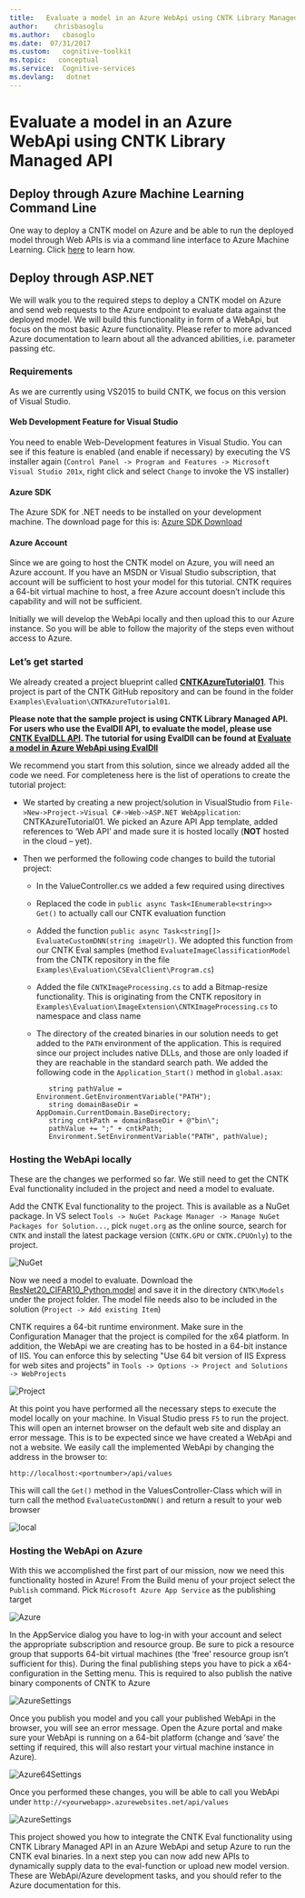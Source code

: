 ```yaml
---
title:   Evaluate a model in an Azure WebApi using CNTK Library Managed API
author:    chrisbasoglu
ms.author:   cbasoglu
ms.date:  07/31/2017
ms.custom:   cognitive-toolkit
ms.topic:   conceptual
ms.service:  Cognitive-services
ms.devlang:   dotnet
---
```


# Evaluate a model in an Azure WebApi using CNTK Library Managed API

## Deploy through Azure Machine Learning Command Line
One way to deploy a CNTK model on Azure and be able to run the deployed model through Web APIs is via a command line interface to Azure Machine Learning.  Click [here](https://github.com/Azure/Machine-Learning-Operationalization/blob/master/samples/cntk/tutorials/realtime/image_classification.md) to learn how.

## Deploy through ASP.NET
We will walk you to the required steps to deploy a CNTK model on Azure and send web requests to the Azure endpoint to 
evaluate data against the deployed model. We will build this functionality in form of a WebApi, but focus on the most 
basic Azure functionality. Please refer to more advanced Azure documentation to learn about all the advanced abilities, i.e. parameter passing etc.

### Requirements

As we are currently using VS2015 to build CNTK, we focus on this version of Visual Studio.

#### Web Development Feature for Visual Studio

You need to enable Web-Development features in Visual Studio. You can see if this feature is enabled (and enable if necessary) 
by executing the VS installer again (`Control Panel -> Program and Features -> Microsoft Visual Studio 201x`, right click and select 
`Change` to invoke the VS installer)

#### Azure SDK

The Azure SDK for .NET needs to be installed on your development machine. The download page for this 
is: [Azure SDK Download](https://azure.microsoft.com/downloads/)

#### Azure Account

Since we are going to host the CNTK model on Azure, you will need an Azure account. If you have an MSDN or Visual Studio subscription, that account will be sufficient to host your model for this tutorial. CNTK requires a 64-bit virtual machine to host, a free Azure account doesn’t include this capability and will not be sufficient.

Initially we will develop the WebApi locally and then upload this to our Azure instance. So you will be able to follow the majority of the steps even without access to Azure.


### Let’s get started

We already created a project blueprint called **[CNTKAzureTutorial01](https://github.com/Microsoft/CNTK/tree/release/2.2/master/Examples/Evaluation/CNTKAzureTutorial01)**. This project is part of the CNTK GitHub repository and can be found in the folder `Examples\Evaluation\CNTKAzureTutorial01`. 

**Please note that the sample project is using CNTK Library Managed API. For users who use the EvalDll API, to evaluate the model, please use [CNTK EvalDLL API](./evaldll-evaluation-on-windows.md). The tutorial for using EvalDll can be found at [Evaluate a model in Azure WebApi using EvalDll](./evaluate-a-model-in-an-azure-webapi-using-evaldll.md)**

We recommend you start from this solution, since we already added all the code we need. For completeness here is the list of operations to create the tutorial project:

- We started by creating a new project/solution in VisualStudio from `File->New->Project->Visual C#->Web->ASP.NET WebApplication`: CNTKAzureTutorial01. We picked an Azure API App template, added references to ‘Web API’ and made sure it is hosted locally (**NOT** hosted in the cloud – yet).

- Then we performed the following code changes to build the tutorial project:
    - In the ValueController.cs we added a few required using directives
    - Replaced the code in `public async Task<IEnumerable<string>> Get()` to actually call our CNTK evaluation function
    - Added the function `public async Task<string[]> EvaluateCustomDNN(string imageUrl)`. We adopted this function from our CNTK Eval samples (method `EvaluateImageClassificationModel` from the CNTK repository in the file `Examples\Evaluation\CSEvalClient\Program.cs`)
    - Added the file `CNTKImageProcessing.cs` to add a Bitmap-resize functionality. This is originating from the CNTK repository in `Examples\Evaluation\ImageExtension\CNTKImageProcessing.cs` to namespace and class name
    - The directory of the created binaries in our solution needs to get added to the `PATH` environment of the application. This is required since our project includes native DLLs, and those are only loaded if they are reachable in the standard search path. We added the following code in the `Application_Start()` method in `global.asax`:
   
             string pathValue = Environment.GetEnvironmentVariable("PATH");
             string domainBaseDir = AppDomain.CurrentDomain.BaseDirectory;
             string cntkPath = domainBaseDir + @"bin\";
             pathValue += ";" + cntkPath;
             Environment.SetEnvironmentVariable("PATH", pathValue);
   
           
### Hosting the WebApi locally

These are the changes we performed so far. We still need to get the CNTK Eval functionality included in the project and 
need a model to evaluate. 

Add the CNTK Eval functionality to the project. This is available as a NuGet package. In VS select `Tools -> NuGet Package Manager -> Manage NuGet Packages for Solution...`, pick `nuget.org` as the online source, search for `CNTK` and install the latest package version (`CNTK.GPU` or `CNTK.CPUOnly`) to the project.

![NuGet](./pictures/EvaluateWebApiCntkLibrary/nuget_manager.png)

Now we need a model to evaluate. Download the [ResNet20_CIFAR10_Python.model](https://www.cntk.ai/Models/CNTK_Pretrained/ResNet20_CIFAR10_Python.model) and save it in the directory `CNTK\Models` under the project folder. The model file needs also to be included in the solution (`Project -> Add existing Item`)

CNTK requires a 64-bit runtime environment. Make sure in the Configuration Manager that the project is compiled for the x64 platform. In addition, the WebApi we are creating has to be hosted in a 64-bit instance of IIS. You can enforce this by selecting "Use 64 bit version of IIS Express for web sites and projects" in `Tools -> Options -> Project and Solutions -> WebProjects`

![Project](./pictures/EvaluateWebApiCntkLibrary/setting_64_bits_in_vs.png)

At this point you have performed all the necessary steps to execute the model locally on your machine. In Visual Studio press `F5` to run the project. This will open an internet browser on the default web site and display an error message. This is to be expected since we have created a WebApi and not a website. We easily call the implemented WebApi by changing the address in the browser to: 

`http://localhost:<portnumber>/api/values`

This will call the `Get()` method in the ValuesController-Class which will in turn call the method `EvaluateCustomDNN()` and return a result to your web browser

![local](./pictures/EvaluateWebApiCntkLibrary/local_webapi_evaluation.png)

### Hosting the WebApi on Azure

With this we accomplished the first part of our mission, now we need this functionality hosted in Azure!
From the Build menu of your project select the `Publish` command. Pick `Microsoft Azure App Service` as the publishing target
 
![Azure](./pictures/EvaluateWebApiCntkLibrary/publishing_webapp.png)

In the AppService dialog you have to log-in with your account and select the appropriate subscription and resource group. Be sure to pick a resource group that supports 64-bit virtual machines (the ‘free’ resource group isn’t sufficient for this). During the final publishing steps you have to pick a x64-configuration in the Setting menu. This is required to also publish the native binary components of CNTK to Azure

![AzureSettings](./pictures/EvaluateWebApiCntkLibrary/publishing_step.png)

Once you publish you model and you call your published WebApi in the browser, you will see an error message. Open the Azure portal and make sure your WebApi is running on a 64-bit platform (change and ‘save’ the setting if required, this will also restart your virtual machine instance in Azure). 

![Azure64Settings](./pictures/EvaluateWebApiCntkLibrary/setting_64_bits_in_portal.png)

Once you performed these changes, you will be able to call you WebApi under
`http://<yourwebapp>.azurewebsites.net/api/values`
 
![AzureSettings](./pictures/EvaluateWebApiCntkLibrary/remote_webapi_evaluation.png)

This project showed you how to integrate the CNTK Eval functionality using CNTK Library Managed API in an Azure WebApi and setup Azure to run the CNTK eval binaries. In a next step you can now add new APIs to dynamically supply data to the eval-function or upload new model version. These are WebApi/Azure development tasks, and you should refer to the Azure documentation for this.

